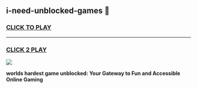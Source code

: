 
## i-need-unblocked-games 👋
<h3>
<a href="https://premium.freeplayer.one?title=i-need-unblocked-games&ref=14F">CLICK TO PLAY</a></h3>
<hr>

<h3>
<a href="https://premium.freeplayer.one?title=i-need-unblocked-games&ref=14F">CLICK 2 PLAY</a>
  
</h3>

<a href="https://premium.freeplayer.one?title=i-need-unblocked-games&ref=12F/"><img src="https://clearcache.store/games.png"></a>


**worlds hardest game unblocked: Your Gateway to Fun and Accessible Online Gaming**
